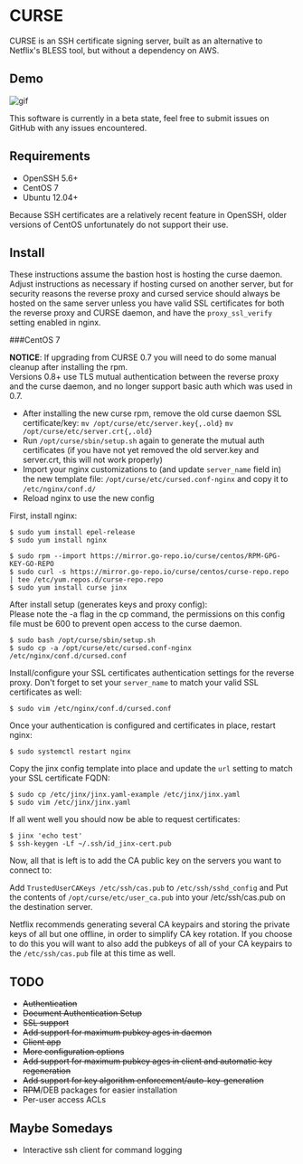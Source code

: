 # CURSE

CURSE is an SSH certificate signing server, built as an alternative to Netflix's BLESS tool, but without a dependency on AWS.

## Demo

![gif](http://i.imgur.com/UtDkYNo.gif)

This software is currently in a beta state, feel free to submit issues on GitHub with any issues encountered.

Requirements
------------
* OpenSSH 5.6+  
* CentOS 7
* Ubuntu 12.04+

Because SSH certificates are a relatively recent feature in OpenSSH, older versions of CentOS unfortunately do not support their use.

Install
-------
These instructions assume the bastion host is hosting the curse daemon. Adjust instructions as necessary if hosting cursed on another server, but for security reasons the reverse proxy and cursed service should always be hosted on the same server unless you have valid SSL certificates for both the reverse proxy and CURSE daemon, and have the `proxy_ssl_verify` setting enabled in nginx.

###CentOS 7

**NOTICE**: If upgrading from CURSE 0.7 you will need to do some manual cleanup after installing the rpm.  
Versions 0.8+ use TLS mutual authentication between the reverse proxy and the curse daemon, and no longer support basic auth which was used in 0.7.
* After installing the new curse rpm, remove the old curse daemon SSL certificate/key: `mv /opt/curse/etc/server.key{,.old}` `mv /opt/curse/etc/server.crt{,.old}`
* Run `/opt/curse/sbin/setup.sh` again to generate the mutual auth certificates (if you have not yet removed the old server.key and server.crt, this will not work properly)
* Import your nginx customizations to (and update `server_name` field in) the new template file: `/opt/curse/etc/cursed.conf-nginx` and copy it to `/etc/nginx/conf.d/`
* Reload nginx to use the new config

First, install nginx:

    $ sudo yum install epel-release
    $ sudo yum install nginx

    $ sudo rpm --import https://mirror.go-repo.io/curse/centos/RPM-GPG-KEY-GO-REPO
    $ sudo curl -s https://mirror.go-repo.io/curse/centos/curse-repo.repo | tee /etc/yum.repos.d/curse-repo.repo
    $ sudo yum install curse jinx

After install setup (generates keys and proxy config):  
Please note the -a flag in the cp command, the permissions on this config file must be 600 to prevent open access to the curse daemon.

    $ sudo bash /opt/curse/sbin/setup.sh
    $ sudo cp -a /opt/curse/etc/cursed.conf-nginx /etc/nginx/conf.d/cursed.conf

Install/configure your SSL certificates authentication settings for the reverse proxy. Don't forget to set your `server_name` to match your valid SSL certificates as well:

    $ sudo vim /etc/nginx/conf.d/cursed.conf

Once your authentication is configured and certificates in place, restart nginx:

    $ sudo systemctl restart nginx

Copy the jinx config template into place and update the `url` setting to match your SSL certificate FQDN:

    $ sudo cp /etc/jinx/jinx.yaml-example /etc/jinx/jinx.yaml
    $ sudo vim /etc/jinx/jinx.yaml

If all went well you should now be able to request certificates:

    $ jinx 'echo test'
    $ ssh-keygen -Lf ~/.ssh/id_jinx-cert.pub

Now, all that is left is to add the CA public key on the servers you want to connect to:

Add `TrustedUserCAKeys /etc/ssh/cas.pub` to `/etc/ssh/sshd_config` and
Put the contents of `/opt/curse/etc/user_ca.pub` into your /etc/ssh/cas.pub on the destination server.

Netflix recommends generating several CA keypairs and storing the private keys of all but one offline, in order to simplify CA key rotation. If you choose to do this you will want to also add the pubkeys of all of your CA keypairs to the `/etc/ssh/cas.pub` file at this time as well.

TODO
----
* ~~Authentication~~
* ~~Document Authentication Setup~~
* ~~SSL support~~
* ~~Add support for maximum pubkey ages in daemon~~
* ~~Client app~~
* ~~More configuration options~~
* ~~Add support for maximum pubkey ages in client and automatic key regeneration~~
* ~~Add support for key algorithm enforcement/auto-key-generation~~
* ~~RPM~~/DEB packages for easier installation
* Per-user access ACLs

Maybe Somedays
--------------
* Interactive ssh client for command logging

